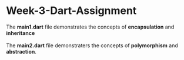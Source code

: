 # Week-3-Dart-Assignment

The <strong>main1.dart</strong> file demonstrates the concepts of <strong>encapsulation</strong> and <strong>inheritance</strong><br>
<br>
The <strong>main2.dart</strong> file demonstraters the concepts of <strong>polymorphism</strong> and <strong>abstraction</strong>.
